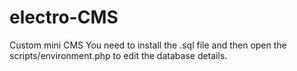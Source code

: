 # electro-CMS
Custom mini CMS
You need to install the .sql file and then open the scripts/environment.php to edit the database details.


